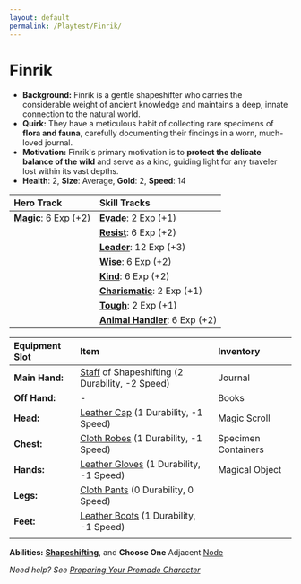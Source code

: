```yaml
---
layout: default
permalink: /Playtest/Finrik/
---
```

# Finrik

- **Background:** Finrik is a gentle shapeshifter who carries the considerable weight of ancient knowledge and maintains a deep, innate connection to the natural world.
- **Quirk:** They have a meticulous habit of collecting rare specimens of **flora and fauna**, carefully documenting their findings in a worn, much-loved journal.
- **Motivation:** Finrik's primary motivation is to **protect the delicate balance of the wild** and serve as a kind, guiding light for any traveler lost within its vast depths.
- **Health**: 2, **Size**: Average, **Gold**: 2, **Speed**: 14

| **Hero Track**                                                                | **Skill Tracks**                                                                                        |
| :---------------------------------------------------------------------------- | :------------------------------------------------------------------------------------------------------ |
| **[Magic]({{site.baseurl}}/PlayerResources/Skills/Magic/#Magic)**: 6 Exp (+2) | **[Evade]({{site.baseurl}}/PlayerResources/Skills/Evade/#Evade)**: 2 Exp (+1)                           |
|                                                                               | **[Resist]({{site.baseurl}}/PlayerResources/Skills/Resist/#Resist)**: 6 Exp (+2)                        |
|                                                                               | **[Leader]({{site.baseurl}}/PlayerResources/Skills/Leader/#Leader)**: 12 Exp (+3)                       |
|                                                                               | **[Wise]({{site.baseurl}}/PlayerResources/Skills/Wise/#Wise)**: 6 Exp (+2)                              |
|                                                                               | **[Kind]({{site.baseurl}}/PlayerResources/Skills/Kind/#Kind)**: 6 Exp (+2)                              |
|                                                                               | **[Charismatic]({{site.baseurl}}/PlayerResources/Skills/Charismatic/#Charismatic)**: 2 Exp (+1)         |
|                                                                               | **[Tough]({{site.baseurl}}/PlayerResources/Skills/Tough/#Tough)**: 2 Exp (+1)                           |
|                                                                               | **[Animal Handler]({{site.baseurl}}/PlayerResources/Skills/AnimalHandler/#Animal-Handler)**: 6 Exp (+2) |

| **Equipment Slot** | **Item**                                                                                                     | **Inventory**       |
| :----------------- | :----------------------------------------------------------------------------------------------------------- | :------------------ |
| **Main Hand:**     | [Staff]({{site.baseurl}}/PlayerResources/Equipment/Weapons/Staff/) of Shapeshifting (2 Durability, -2 Speed) | Journal             |
| **Off Hand:**      | -                                                                                                            | Books               |
| **Head:**          | [Leather Cap]({{site.baseurl}}/PlayerResources/Equipment/Armor/LeatherCap/) (1 Durability, -1 Speed)         | Magic Scroll        |
| **Chest:**         | [Cloth Robes]({{site.baseurl}}/PlayerResources/Equipment/Armor/ClothRobes/) (1 Durability, -1 Speed)         | Specimen Containers |
| **Hands:**         | [Leather Gloves]({{site.baseurl}}/PlayerResources/Equipment/Armor/LeatherGloves/) (1 Durability, -1 Speed)   | Magical Object      |
| **Legs:**          | [Cloth Pants]({{site.baseurl}}/PlayerResources/Equipment/Armor/ClothPants/) (0 Durability, 0 Speed)          |                     |
| **Feet:**          | [Leather Boots]({{site.baseurl}}/PlayerResources/Equipment/Armor/LeatherBoots/) (1 Durability, -1 Speed)     |                     |
|                    |                                                                                                              |                     |

**Abilities:** **[Shapeshifting]({{site.baseurl}}/PlayerResources/Abilities/Shapeshifting/#Shapeshifting)**, and **Choose One** Adjacent [Node](https://raw.githubusercontent.com/SmashXanadu/Expeditions/refs/heads/main/images/HeroGridSheet.png)

*Need help? See [Preparing Your Premade Character]({{site.baseurl}}/Playtest/Prepare/)*